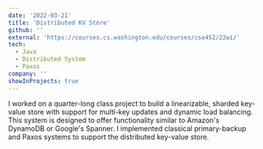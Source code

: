 ```yaml
---
date: '2022-03-21'
title: 'Distributed KV Store'
github: ''
external: 'https://courses.cs.washington.edu/courses/cse452/22wi/'
tech:
  - Java
  - Distributed System
  - Paxos
company: ''
showInProjects: true
---
```


I worked on a quarter-long class project to build a linearizable, sharded key-value store with support for multi-key updates and dynamic load balancing. This system is designed to offer functionality similar to Amazon's DynamoDB or Google's Spanner. I implemented classical primary-backup and Paxos systems to support the distributed key-value store.
